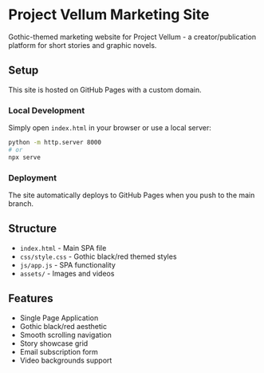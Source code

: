 # Project Vellum Marketing Site

Gothic-themed marketing website for Project Vellum - a creator/publication platform for short stories and graphic novels.

## Setup

This site is hosted on GitHub Pages with a custom domain.

### Local Development

Simply open `index.html` in your browser or use a local server:

```bash
python -m http.server 8000
# or
npx serve
```

### Deployment

The site automatically deploys to GitHub Pages when you push to the main branch.

## Structure

- `index.html` - Main SPA file
- `css/style.css` - Gothic black/red themed styles
- `js/app.js` - SPA functionality
- `assets/` - Images and videos

## Features

- Single Page Application
- Gothic black/red aesthetic
- Smooth scrolling navigation
- Story showcase grid
- Email subscription form
- Video backgrounds support